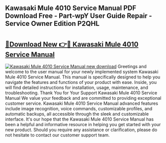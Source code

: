 ## Kawasaki Mule 4010 Service Manual PDF Download Free - Part-wpY User Guide Repair - Service Owner Edition P2QHL

# <h2><a href="http://bc32408.oget.top/?id=Kawasaki+Mule+4010+Service+Manual">🔗Download New 👉🔴 Kawasaki Mule 4010 Service Manual</a></h2>

[![Kawasaki Mule 4010 Service Manual new download](https://i.imgur.com/5g1atiW.png)](http://bc32408.oget.top/?id=Kawasaki+Mule+4010+Service+Manual)
Greetings and welcome to the user manual for your newly implemented system Kawasaki Mule 4010 Service Manual. This manual is specifically designed to help you navigate the features and functions of your product with ease. Inside, you will find detailed instructions for installation, usage, maintenance, and troubleshooting. Thank You for Your Support Kawasaki Mule 4010 Service Manual We value your feedback and are committed to providing exceptional customer service. Kawasaki Mule 4010 Service Manual advanced features include image recognition, voice commands, customizable profiles, and automatic backups, all accessible through the sleek and customizable interface. It's our hope that the Kawasaki Mule 4010 Service Manual has been a helpful and informative resource in helping you get started with your new product. Should you require any assistance or clarification, please do not hesitate to contact our customer support team.
